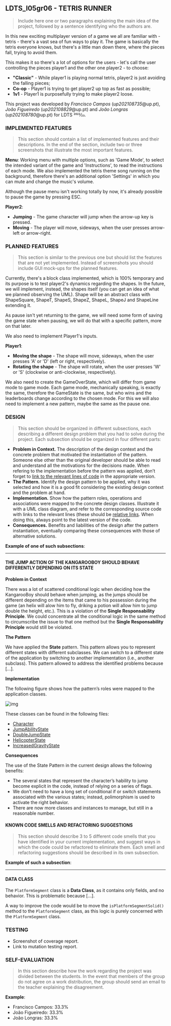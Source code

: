 ## LDTS_l05gr06 - TETRIS RUNNER

> Include here one or two paragraphs explaining the main idea of the project, followed by a sentence identifying who the authors are.

In this new exciting multiplayer version of a game we all are familiar with - tetris - there's a vast sea of fun ways to play it.
The game is basically the tetris everyone knows, but there's a little man down there, where the pieces fall, trying to avoid them. 

This makes it so there's a lot of options for the users - let's call the user controlling the pieces player1 and the other one
player2 - to choose:

- **"Classic"** - While player1 is playing normal tetris, player2 is just avoiding the falling pieces;
- **Co-op** - Player1 is trying to get player2 up top as fast as possible;
- **1v1** - Player1 is purposefully trying to make player2 loose.

This project was developed by *Francisco Campos* (*up202108735*@up.pt), *João Figueiredo* (*up202108829*@up.pt) and *João Longras* (*up202108780*@up.pt) for LDTS 2022⁄23.

### IMPLEMENTED FEATURES

> This section should contain a list of implemented features and their descriptions. In the end of the section, include two or three screenshots that illustrate the most important features.

**Menu**: Working menu with multiple options, such as 'Game Mode', to select the intended variant of the game and 'Instructions', to read the instructions of each
mode. We also implemented the tetris theme song running on the background, therefore there's an additional option 'Settings' in which you can mute and change the music's volume.

Although the pause menu isn't working totally by now, it's already possible to pause the game by pressing ESC. 


**Player2**:

- **Jumping** - The game character will jump when the arrow-up key is pressed.
- **Moving** - The player will move, sideways, when the user presses arrow-left or arrow-right.



### PLANNED FEATURES

> This section is similar to the previous one but should list the features that are not yet implemented. Instead of screenshots you should include GUI mock-ups for the planned features.

Currently, there's a block class implemented, which is 100% temporary and its purpose is to test player2's dynamics 
regarding the shapes. In the future, we will implement, instead, the shapes itself (you can get an idea of what we planned
observing the UML). Shape will be an abstract class with ShapeSquare, ShapeT, ShapeS, ShapeZ, ShapeL, ShapeJ and ShapeLine extending it.

As pause isn't yet returning to the game, we will need some form of saving the game state when pausing, we will do that with a specific pattern, more on that later.

We also need to implement Player1's inputs.

**Player1**:

- **Moving the shape** - The shape will move, sideways, when the user presses 'A' or 'D' (left or right, respectively).
- **Rotating the shape** - The shape will rotate, when the user presses 'W' or 'S' (clockwise or anti-clockwise, respectively).

We also need to create the GameOverState, which will differ from game mode to game mode. Each game mode, mechanically speaking, is exactly the same, therefore
the GameState is the same, but who wins and the leaderboards change according to the chosen mode. For this we will also need to implement a new pattern, maybe the same as the pause one.


### DESIGN

> This section should be organized in different subsections, each describing a different design problem that you had to solve during the project. Each subsection should be organized in four different parts:

- **Problem in Context.** The description of the design context and the concrete problem that motivated the instantiation of the pattern. Someone else other than the original developer should be able to read and understand all the motivations for the decisions made. When refering to the implementation before the pattern was applied, don’t forget to [link to the relevant lines of code](https://help.github.com/en/articles/creating-a-permanent-link-to-a-code-snippet) in the appropriate version.
- **The Pattern.** Identify the design pattern to be applied, why it was selected and how it is a good fit considering the existing design context and the problem at hand.
- **Implementation.** Show how the pattern roles, operations and associations were mapped to the concrete design classes. Illustrate it with a UML class diagram, and refer to the corresponding source code with links to the relevant lines (these should be [relative links](https://help.github.com/en/articles/about-readmes#relative-links-and-image-paths-in-readme-files). When doing this, always point to the latest version of the code.
- **Consequences.** Benefits and liabilities of the design after the pattern instantiation, eventually comparing these consequences with those of alternative solutions.

**Example of one of such subsections**:

------

#### THE JUMP ACTION OF THE KANGAROOBOY SHOULD BEHAVE DIFFERENTLY DEPENDING ON ITS STATE

**Problem in Context**

There was a lot of scattered conditional logic when deciding how the KangarooBoy should behave when jumping, as the jumps should be different depending on the items that came to his possession during the game (an helix will alow him to fly, driking a potion will allow him to jump double the height, etc.). This is a violation of the **Single Responsability Principle**. We could concentrate all the conditional logic in the same method to circumscribe the issue to that one method but the **Single Responsability Principle** would still be violated.

**The Pattern**

We have applied the **State** pattern. This pattern allows you to represent different states with different subclasses. We can switch to a different state of the application by switching to another implementation (i.e., another subclass). This pattern allowed to address the identified problems because […].

**Implementation**

The following figure shows how the pattern’s roles were mapped to the application classes.

![img](https://www.fe.up.pt/~arestivo/page/img/examples/lpoo/state.svg)

These classes can be found in the following files:

- [Character](https://web.fe.up.pt/~arestivo/page/courses/2021/lpoo/template/src/main/java/Character.java)
- [JumpAbilityState](https://web.fe.up.pt/~arestivo/page/courses/2021/lpoo/template/src/main/java/JumpAbilityState.java)
- [DoubleJumpState](https://web.fe.up.pt/~arestivo/page/courses/2021/lpoo/template/src/main/java/DoubleJumpState.java)
- [HelicopterState](https://web.fe.up.pt/~arestivo/page/courses/2021/lpoo/template/src/main/java/HelicopterState.java)
- [IncreasedGravityState](https://web.fe.up.pt/~arestivo/page/courses/2021/lpoo/template/src/main/java/IncreasedGravityState.java)

**Consequences**

The use of the State Pattern in the current design allows the following benefits:

- The several states that represent the character’s hability to jump become explicit in the code, instead of relying on a series of flags.
- We don’t need to have a long set of conditional if or switch statements associated with the various states; instead, polimorphism is used to activate the right behavior.
- There are now more classes and instances to manage, but still in a reasonable number.

#### KNOWN CODE SMELLS AND REFACTORING SUGGESTIONS

> This section should describe 3 to 5 different code smells that you have identified in your current implementation, and suggest ways in which the code could be refactored to eliminate them. Each smell and refactoring suggestions should be described in its own subsection.

**Example of such a subsection**:

------

#### DATA CLASS

The `PlatformSegment` class is a **Data Class**, as it contains only fields, and no behavior. This is problematic because […].

A way to improve the code would be to move the `isPlatformSegmentSolid()` method to the `PlatformSegment` class, as this logic is purely concerned with the `PlatformSegment` class.

### TESTING

- Screenshot of coverage report.
- Link to mutation testing report.

### SELF-EVALUATION

> In this section describe how the work regarding the project was divided between the students. In the event that members of the group do not agree on a work distribution, the group should send an email to the teacher explaining the disagreement.

**Example**:

- Francisco Campos: 33.3%
- João Figueiredo: 33.3%
- João Longras: 33.3%